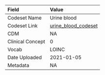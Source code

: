 |Field            |Value               |
|:----------------|:-------------------|
|Codeset Name     |Urine blood         |
|Codeset Link     |[urine_blood_codeset](https://github.com/PEDSnet/Variable-Dictionary/blob/main/devices/urine_blood_codeset.csv)|
|CDM              |NA                  |
|Clinical Concept |0                   |
|Vocab            |LOINC               |
|Date Uploaded    |2021-01-05          |
|Metadata         |NA                  |

